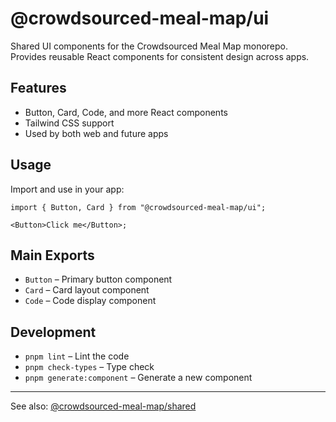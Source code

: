 # @crowdsourced-meal-map/ui

Shared UI components for the Crowdsourced Meal Map monorepo. Provides reusable React components for consistent design across apps.

## Features

- Button, Card, Code, and more React components
- Tailwind CSS support
- Used by both web and future apps

## Usage

Import and use in your app:

```tsx
import { Button, Card } from "@crowdsourced-meal-map/ui";

<Button>Click me</Button>;
```

## Main Exports

- `Button` – Primary button component
- `Card` – Card layout component
- `Code` – Code display component

## Development

- `pnpm lint` – Lint the code
- `pnpm check-types` – Type check
- `pnpm generate:component` – Generate a new component

---

See also: [@crowdsourced-meal-map/shared](../shared/README.md)
